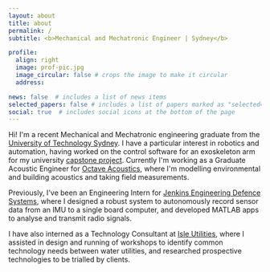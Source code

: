 ```yaml
---
layout: about
title: about
permalink: /
subtitle: <b>Mechanical and Mechatronic Engineer | Sydney</b>

profile:
  align: right
  image: prof-pic.jpg
  image_circular: false # crops the image to make it circular
  address:

news: false  # includes a list of news items
selected_papers: false # includes a list of papers marked as "selected={true}"
social: true  # includes social icons at the bottom of the page
---
```


Hi! I'm a recent Mechanical and Mechatronic engineering graduate from the [University of Technology Sydney](https://www.uts.edu.au/). I have a particular interest in robotics and automation, having worked on the control software for an exoskeleton arm for my university [capstone project](projects/capstone). Currently I'm working as a Graduate Acoustic Engineer for [Octave Acoustics](https://www.octaveacoustics.com.au/), where I'm modelling environmental and building acoustics and taking field measurements.

Previously, I've been an Engineering Intern for [Jenkins Engineering Defence Systems](https://www.jeds.com.au/), where I designed a robust system to autonomously record sensor data from an IMU to a single board computer, and developed MATLAB apps to analyse and transmit radio signals.

I have also interned as a Technology Consultant at [Isle Utilities](https://www.isleutilities.com/), where I assisted in design and running of workshops to identify common technology needs between water utilities, and researched prospective technologies to be trialled by clients.

<!-- Write your biography here. Tell the world about yourself. Link to your favorite [subreddit](http://reddit.com). You can put a picture in, too. The code is already in, just name your picture `prof_pic.jpg` and put it in the `img/` folder.

Put your address / P.O. box / other info right below your picture. You can also disable any these elements by editing `profile` property of the YAML header of your `_pages/about.md`. Edit `_bibliography/papers.bib` and Jekyll will render your [publications page](/al-folio/publications/) automatically.

Link to your social media connections, too. This theme is set up to use [Font Awesome icons](http://fortawesome.github.io/Font-Awesome/) and [Academicons](https://jpswalsh.github.io/academicons/), like the ones below. Add your Facebook, Twitter, LinkedIn, Google Scholar, or just disable all of them. -->
